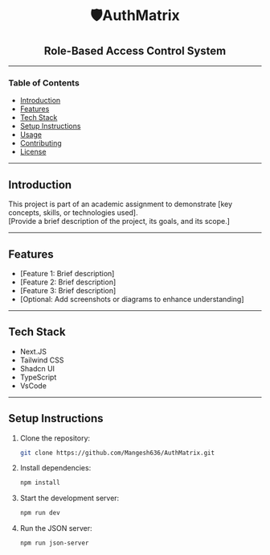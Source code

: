 <h1 align="center">🛡️AuthMatrix</h1>

<h2 align="center">Role-Based Access Control System</h2>

---

### Table of Contents

- [Introduction](#introduction)
- [Features](#features)
- [Tech Stack](#tech-stack)
- [Setup Instructions](#setup-instructions)
- [Usage](#usage)
- [Contributing](#contributing)
- [License](#license)

---

## Introduction

This project is part of an academic assignment to demonstrate [key concepts, skills, or technologies used].  
[Provide a brief description of the project, its goals, and its scope.]

---

## Features

- [Feature 1: Brief description]
- [Feature 2: Brief description]
- [Feature 3: Brief description]
- [Optional: Add screenshots or diagrams to enhance understanding]

---

## Tech Stack

- Next.JS
- Tailwind CSS
- Shadcn UI
- TypeScript
- VsCode

---

## Setup Instructions

1. Clone the repository:

   ```bash
   git clone https://github.com/Mangesh636/AuthMatrix.git
   ```

2. Install dependencies:

   ```bash
   npm install
   ```

3. Start the development server:

   ```bash
   npm run dev
   ```

4. Run the JSON server:
   ```bash
   npm run json-server
   ```
